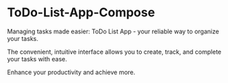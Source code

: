 # ToDo-List-App-Compose
Managing tasks made easier: ToDo List App - your reliable way to organize your tasks.  

The convenient, intuitive interface allows you to create, track, and complete your tasks with ease. 

Enhance your productivity and achieve more.
